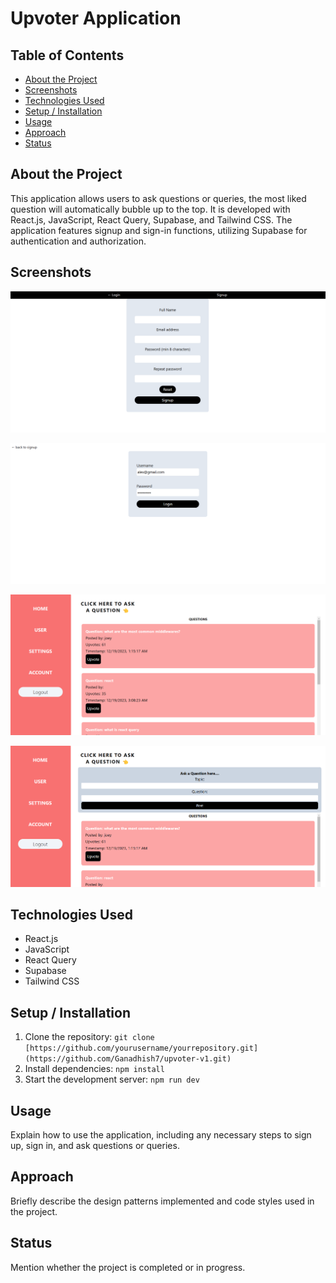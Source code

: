 # Upvoter Application

## Table of Contents
- [About the Project](#about-the-project)
- [Screenshots](#screenshots)
- [Technologies Used](#technologies-used)
- [Setup / Installation](#setup--installation)
- [Usage](#usage)
- [Approach](#approach)
- [Status](#status)


## About the Project
This application allows users to ask questions or queries, the most liked question will automatically bubble up to the top. It is developed with React.js, JavaScript, React Query, Supabase, and Tailwind CSS. The application features signup and sign-in functions, utilizing Supabase for authentication and authorization.

## Screenshots

![Signup Page](./public/screenshots/Signup.png)

![Signin Page](./public/screenshots/Signin.png)

![Dashboard](./public/screenshots/Dashboard.png)

![Question Submission](./public/screenshots/Question-form.png)

## Technologies Used
- React.js
- JavaScript
- React Query
- Supabase
- Tailwind CSS

## Setup / Installation
1. Clone the repository: `git clone [https://github.com/yourusername/yourrepository.git](https://github.com/Ganadhish7/upvoter-v1.git)`
2. Install dependencies: `npm install`
3. Start the development server: `npm run dev`

## Usage
Explain how to use the application, including any necessary steps to sign up, sign in, and ask questions or queries.

## Approach
Briefly describe the design patterns implemented and code styles used in the project.

## Status
Mention whether the project is completed or in progress.
